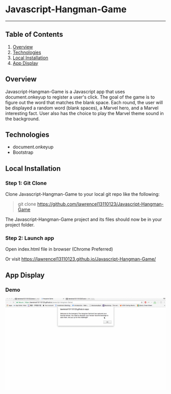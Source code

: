 # Javascript-Hangman-Game
----------
## Table of Contents 
1. [Overview](#overview)
2. [Technologies](#technologies)
3. [Local Installation](#installation)
4. [App Display](#display)

<a name="overview"></a>
## Overview 
Javascript-Hangman-Game is a Javascript app that uses document.onkeyup to register a user's click. The goal of the game is to figure out the word that matches the blank space. Each round, the user will be displayed a random word (blank spaces), a Marvel hero, and a Marvel interesting fact. User also has the choice to play the Marvel theme sound in the background. 

<a name="technologies"></a>
## Technologies

 - document.onkeyup 
 - Bootstrap 

<a name="installation"></a>
## Local Installation

### Step 1: Git Clone

Clone Javascript-Hangman-Game to your local git repo like the following:

> git clone https://github.com/lawrencel13110123/Javascript-Hangman-Game

The Javascript-Hangman-Game project and its files should now be in your project folder.

### Step 2: Launch app 

Open index.html file in browser (Chrome Preferred)

Or visit https://lawrencel13110123.github.io/Javascript-Hangman-Game/

<a name="display"></a>
## App Display

### Demo

![Demo](/assets/images/demo.gif)
